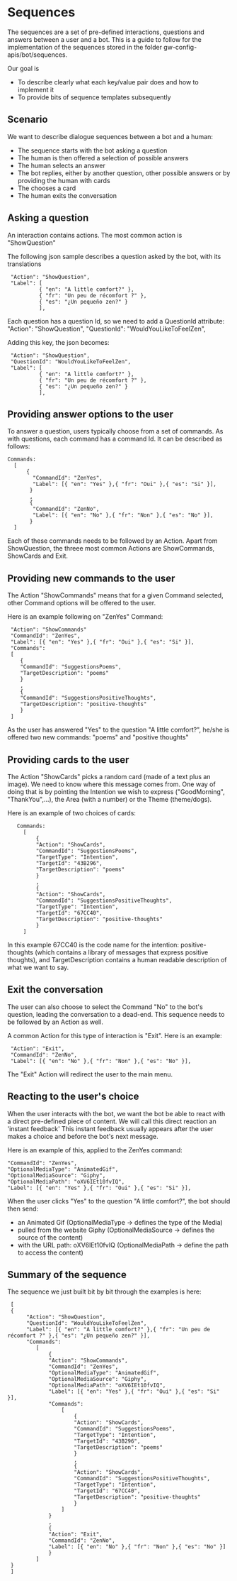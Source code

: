 
Sequences
=================


The sequences are a set of pre-defined interactions, questions and answers between a user and a bot.
This is a guide to follow for the implementation of the sequences stored in the folder gw-config-apis/bot/sequences.

Our goal is 
- To describe clearly what each key/value pair does and how to implement it
- To provide bits of sequence templates subsequently


## Scenario

We want to describe dialogue sequences between a bot and a human:
* The sequence starts with the bot asking a question
* The human is then offered a selection of possible answers
* The human selects an answer
* The bot replies, either by another question, other possible answers or by providing the human with cards
* The chooses a card
* The human exits the conversation



## Asking a question

An interaction contains actions.
The most common action is "ShowQuestion"  

The following json sample describes a question asked by the bot, with its translations

     "Action": "ShowQuestion",
     "Label": [
              { "en": "A little comfort?" },
              { "fr": "Un peu de récomfort ?" },
              { "es": "¿Un pequeño zen?" }
              ],
     
Each question has a question Id, so we need to add a QuestionId attribute:
     "Action": "ShowQuestion",
     "QuestionId": "WouldYouLikeToFeelZen",

Adding this key, the json becomes: 

     "Action": "ShowQuestion",
     "QuestionId": "WouldYouLikeToFeelZen",
     "Label": [
              { "en": "A little comfort?" },
              { "fr": "Un peu de récomfort ?" },
              { "es": "¿Un pequeño zen?" }
              ],
     
## Providing answer options to the user

To answer a question, users typically choose from a set of commands. As with questions, each command has a command Id. It can be described as follows:
    
    Commands: 
      [
          {    
            "CommandId": "ZenYes",
            "Label": [{ "en": "Yes" },{ "fr": "Oui" },{ "es": "Si" }],
           }
           ,
           {
            "CommandId": "ZenNo",
            "Label": [{ "en": "No" },{ "fr": "Non" },{ "es": "No" }],
           }
      ]      
      

Each of these commands needs to be followed by an Action. Apart from ShowQuestion, the threee most common Actions are ShowCommands, ShowCards and Exit.

## Providing new commands to the user

The Action "ShowCommands" means that for a given Command selected, other Command options will be offered to the user.

Here is an example following on "ZenYes" Command:

     "Action": "ShowCommands"
     "CommandId": "ZenYes",
     "Label": [{ "en": "Yes" },{ "fr": "Oui" },{ "es": "Si" }],
     "Commands":         
     [
        { 
        "CommandId": "SuggestionsPoems",
        "TargetDescription": "poems"
        }
        ,
        { 
        "CommandId": "SuggestionsPositiveThoughts",
        "TargetDescription": "positive-thoughts" 
        }
     ]

As the user has answered "Yes" to the question "A little comfort?", he/she is offered two new commands: "poems" and "positive thoughts"


## Providing cards to the user

The Action "ShowCards"  picks a random card (made of a text plus an image). We need to know where this message comes from. One way of doing that is by pointing the Intention we wish to express ("GoodMorning", "ThankYou",...), the Area (with a number) or the Theme (theme/dogs).

Here is an example of two choices of cards:

       Commands:         
         [
             { 
             "Action": "ShowCards",
             "CommandId": "SuggestionsPoems", 
             "TargetType": "Intention", 
             "TargetId": "43B296", 
             "TargetDescription": "poems" 
             }
             ,
             { 
             "Action": "ShowCards",  
             "CommandId": "SuggestionsPositiveThoughts",
             "TargetType": "Intention", 
             "TargetId": "67CC40", 
             "TargetDescription": "positive-thoughts" 
             }
         ]

In this example 67CC40 is the code name for the intention: positive-thoughts (which contains a library of messages that express positive thoughts), and TargetDescription contains a human readable description of what we want to say.


## Exit the conversation

The user can also choose to select the Command "No" to the bot's question, leading the conversation to a dead-end. This sequence needs to be followed by an Action as well.

A common Action for this type of interaction is "Exit". Here is an example:

     "Action": "Exit",
     "CommandId": "ZenNo",
     "Label": [{ "en": "No" },{ "fr": "Non" },{ "es": "No" }],

The "Exit" Action will redirect the user to the main menu. 

## Reacting to the user's choice

When the user interacts with the bot, we want the bot be able to react with a direct pre-defined piece of content. We will call this direct reaction an 'instant feedback'
This instant feedback usually appears after the user makes a choice and before the bot's next message.

Here is an example of this, applied to the ZenYes command: 

    "CommandId": "ZenYes",
    "OptionalMediaType": "AnimatedGif",
    "OptionalMediaSource": "Giphy",
    "OptionalMediaPath": "oXV6IEt10fvIQ",
    "Label": [{ "en": "Yes" },{ "fr": "Oui" },{ "es": "Si" }],
         
When the user clicks "Yes" to the question "A little comfort?", the bot should then send:
- an Animated Gif (OptionalMediaType -> defines the type of the Media)
- pulled from the website Giphy (OptionalMediaSource -> defines the source of the content)
- with the URL path: oXV6IEt10fvIQ (OptionalMediaPath -> define the path to access the content)

## Summary of the sequence

The sequence we just built bit by bit through the examples is here:

     [
     {
          "Action": "ShowQuestion",
          "QuestionId": "WouldYouLikeToFeelZen",
          "Label": [{ "en": "A little comfort?" },{ "fr": "Un peu de récomfort ?" },{ "es": "¿Un pequeño zen?" }],
          "Commands": 
             [
                 {
                 "Action": "ShowCommands",
                 "CommandId": "ZenYes",
                 "OptionalMediaType": "AnimatedGif",
                 "OptionalMediaSource": "Giphy",
                 "OptionalMediaPath": "oXV6IEt10fvIQ",
                 "Label": [{ "en": "Yes" },{ "fr": "Oui" },{ "es": "Si" }],
                 "Commands": 
                     [
                         { 
                         "Action": "ShowCards",
                         "CommandId": "SuggestionsPoems", 
                         "TargetType": "Intention", 
                         "TargetId": "43B296", 
                         "TargetDescription": "poems" 
                         }
                         ,
                         { 
                         "Action": "ShowCards",  
                         "CommandId": "SuggestionsPositiveThoughts",
                         "TargetType": "Intention", 
                         "TargetId": "67CC40", 
                         "TargetDescription": "positive-thoughts" 
                         }
                     ]
                 }
                 ,
                 {
                 "Action": "Exit",
                 "CommandId": "ZenNo",
                 "Label": [{ "en": "No" },{ "fr": "Non" },{ "es": "No" }]
                 }
             ]
     }
     ]





